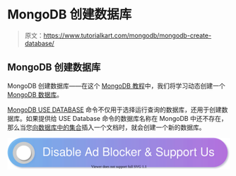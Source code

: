 # MongoDB 创建数据库

> 原文：<https://www.tutorialkart.com/mongodb/mongodb-create-database/>

## MongoDB 创建数据库

MongoDB 创建数据库——在这个 [MongoDB 教程](https://www.tutorialkart.com/mongodb/mongodb-tutorial/)中，我们将学习动态创建一个 [MongoDB 数据库](https://www.tutorialkart.com/mongodb/mongodb-database/)。

[MongoDB USE DATABASE](https://www.tutorialkart.com/mongodb/mongodb-database/#Use-Database-Command) 命令不仅用于选择运行查询的数据库，还用于创建数据库。如果提供给 USE Database 命令的数据库名称在 MongoDB 中还不存在，那么当您[向数据库中的集合](https://www.tutorialkart.com/mongodb/mongodb-insert-document/)插入一个文档时，就会创建一个新的数据库。

[![](img/925da31b32d6bc3827932f6c8afb11bb.png)](https://www.tutorialkart.com/)